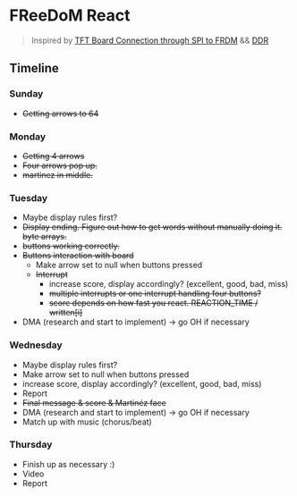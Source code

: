 # FReeDoM React

> Inspired by [TFT Board Connection through SPI to FRDM](https://confluence.cornell.edu/pages/viewpage.action?pageId=357447003) && [DDR](https://www.youtube.com/watch?v=sv7gxqEhcBo)

## Timeline

### Sunday
- ~~Getting arrows to 64~~

### Monday
- ~~Getting 4 arrows~~
- ~~Four arrows pop up.~~
- ~~martinez in middle.~~

### Tuesday
- Maybe display rules first? 
- ~~Display ending. Figure out how to get words without manually doing it. byte arrays.~~
- ~~buttons working correctly.~~
- ~~Buttons interaction with board~~
	- Make arrow set to null when buttons pressed
	- ~~Interrupt~~
		- increase score, display accordingly? (excellent, good, bad, miss)
		- ~~multiple interrupts or one interrupt handling four buttons?~~
		- ~~score depends on how fast you react.  REACTION_TIME / written\[i\]~~
- DMA (research and start to implement) -> go OH if necessary

### Wednesday
- Maybe display rules first? 
- Make arrow set to null when buttons pressed
- increase score, display accordingly? (excellent, good, bad, miss)
- Report
- ~~Final message & score & Martinéz face~~
- DMA (research and start to implement) -> go OH if necessary
- Match up with music (chorus/beat)

### Thursday
- Finish up as necessary :)
- Video
- Report
